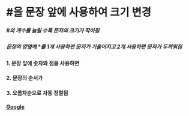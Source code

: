 # #을 문장 앞에 사용하여 크기 변경
##### #의 개수를 늘릴 수록 문자의 크기가 작아짐
##### 문장의 양옆에 *를 1개 사용하면 문자가 *기울어지고* 2개 사용하면 문자가 **두꺼워짐**
#### 1. 문장 앞에 숫자와 점을 사용하면
#### 2. 문장의 순서가
#### 3. 오름차순으로 자동 정렬됨
#### [Google](https://google.com, "google link")

